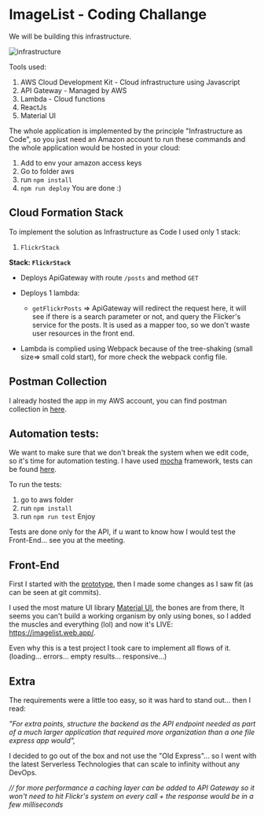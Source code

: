 

# ImageList - Coding Challange

We will be building this infrastructure.

![infrastructure](https://order-message-queue.s3.eu-central-1.amazonaws.com/crewfire.png)

Tools used: 
1. AWS Cloud Development Kit - Cloud infrastructure using Javascript
2. API Gateway - Managed by AWS
3. Lambda - Cloud functions
4. ReactJs
5. Material UI

The whole application is implemented by the principle "Infrastructure as Code", so you just need an Amazon account to run these commands and the whole application would be hosted in your cloud:

1. Add to env your amazon access keys
2. Go to folder aws
3. run `npm install`  
4. `npm run deploy`
You are done :)

## Cloud Formation Stack
To implement the solution as Infrastructure as Code I used only 1 stack:
1. `FlickrStack` 
 
**Stack: `FlickrStack`**
- Deploys ApiGateway with route `/posts` and method `GET`
- Deploys 1 lambda: 
	- `getFlickrPosts` => ApiGateway will redirect the request here, it will see if there is a search parameter or not, and query the Flicker's service for the posts. It is used as a mapper too, so we don't waste user resources in the front end.

- Lambda is complied using Webpack because of the tree-shaking (small size=> small cold start), for more check the webpack config file.

## Postman Collection
I already hosted the app in my AWS account, you can find postman collection in [here](https://github.com/reni11111/codingChallenge/blob/master/aws/flicker_search_collection.json).


## Automation tests:
We want to make sure that we don't break the system when we edit code, so it's time for automation testing.
I have used [mocha](https://www.npmjs.com/package/mocha) framework, tests can be found [here](https://github.com/reni11111/codingChallange/blob/master/aws/test/Test.js).

To run the tests:
1. go to aws folder
2. run `npm install`
3. run `npm run test`
Enjoy

Tests are done only for the API, if u want to know how I would test the Front-End... see you at the meeting.


## Front-End
First I started with the [prototype](https://xd.adobe.com/view/12a60fe4-f1c7-4656-b2ea-854a508f5575-47f5/), then I made some changes as I saw fit (as can be seen at git commits).

I used the most mature UI library [Material UI](https://material-ui.com/), the bones are from there, It seems you can't build a working organism by only using bones, so I added the muscles and everything (lol) and now it's LIVE:  https://imagelist.web.app/.

Even why this is a test project I took care to implement all flows of it. (loading... errors... empty results... responsive...)



## Extra
The requirements were a little too easy, so it was hard to stand out... then I read:

*"For extra points, structure the backend as the API endpoint needed as part of a much larger application that required more organization than a one file express app would",* 

I decided to go out of the box and not use the "Old Express"... so I went with the latest Serverless Technologies that can scale to infinity without any DevOps.

*// for more performance a caching layer can be added to API Gateway so it won't need to hit Flickr's system on every call + the response would be in a few milliseconds*
